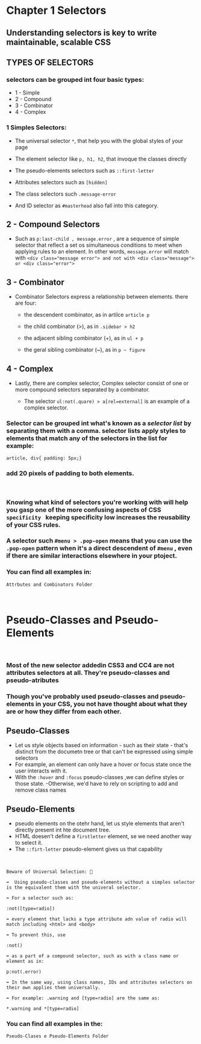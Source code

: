 # Chapter 1 Selectors 

## Understanding selectors is key to write maintainable, scalable CSS

## TYPES OF SELECTORS
### selectors can be grouped int four basic types:

- 1 - Simple
- 2 - Compound
- 3 - Combinator
- 4 - Complex

### 1 Simples Selectors:

- The universal selector ``` * ```, that help you with the global styles of your page

- The element selector like ``` p, h1, h2 ```, that invoque the classes directly

- The pseudo-elements selectors such as ``` ::first-letter ```

- Attributes selectors such as ``` [hidden] ```

- The class selectors such ``` .message-error ``` 

- And ID selector as ``` #masterhead ```  also fall into this category.


## 2 - Compound Selectors

- Such as ``` p:last-child , message.error ``` , are a sequence of simple selector that reflect a set os simultaneous conditions to meet when applying rules to an element. In other words,  ``` message.error ``` will match with ``` <div class="message error"> and not with <div class="message"> or <div class="error"> ```

## 3 - Combinator

- Combinator Selectors express a relationship between elements. there are four: 
    - the descendent combinator, as in artilce ``` article p ```

    - the child combinator (>), as in  ``` .sidebar > h2 ```

    - the adjacent sibling combinator (+), as in ``` ul + p ```

    - the geral sibling combinator (~), as in ``` p ~ figure ```

## 4 - Complex

- Lastly, there are complex selector, Complex selector consist of one or more compound selectors separated by a combinator. 

    - The selector ``` ul:not(.quare) > a[rel=external] ``` is an example of a complex selector.

### Selector can be grouped int what's known as a <em>selector list</em> by separating them with a comma. selector lists apply styles to elements that match any of the selectors in the list for example:

```
article, div{ padding: 5px;}
``` 

### add 20 pixels of padding to both elements.

<br>

### Knowing what kind of selectors you're working with will help you gasp one of the more confusing aspects of CSS ```specificity ``` keeping specificity low increases the reusability of your CSS rules. 

### A selector such ``` #menu > .pop-open ``` means that you can use the ``` .pop-open ``` pattern when it's a direct descendent of ``` #menu ``` , even if there are similar interactions elsewhere in your ptoject.

### You can find all examples in:
    Attrbutes and Combinators Folder
<br>

# Pseudo-Classes and Pseudo-Elements

<br>

### Most of the new selector addedin CSS3 and CC4 are not attributes selectors at all. They're pseudo-classes and pseudo-atributes

### Though you've probably used pseudo-classes and pseudo-elements in your CSS, you not have thought about what they are or how they differ from each other.

## Pseudo-Classes

- Let us style objects based on information - such as their state - that's distinct from the documetn tree or that can't be expressed using simple selectors
- For example, an element can only have a hover or focus state once the user interacts with it.
- With the ```:hover``` and ``` :focus ``` pseudo-classes ,we can define styles or those state.
-Otherwise, we'd have to rely on scripting to add and remove class names

## Pseudo-Elements

- pseudo elements on the otehr hand, let us style elements that aren't directly present int hte document tree.
- HTML doesen't define a ``` firstletter ``` element, se we need another way to select it.
- The ``` ::firt-letter ``` pseudo-element gives us that capability

<br>

```
Beware of Universal Selection: 🤔

➡️  Using pseudo-classes and pseudo-elements without a simples selector is the equivalent them with the univeral selector.

➡️ For a selector such as:

:not([type=radio])

➡️ every element that lacks a type attribute adn value of radio will match including <html> and <body>

➡️ To prevent this, use 

:not()

➡️ as a part of a compound selector, such as with a class name or element as in:

p:not(.error)

➡️ In the same way, using class names, IDs and attributes selectors on their own applies them universally.

➡️ For example: .warning and [type=radio] are the same as:

*.warning and *[type=radio] 
```

### You can find all examples in the:
    Pseudo-Clases e Pseudo-Elements Folder